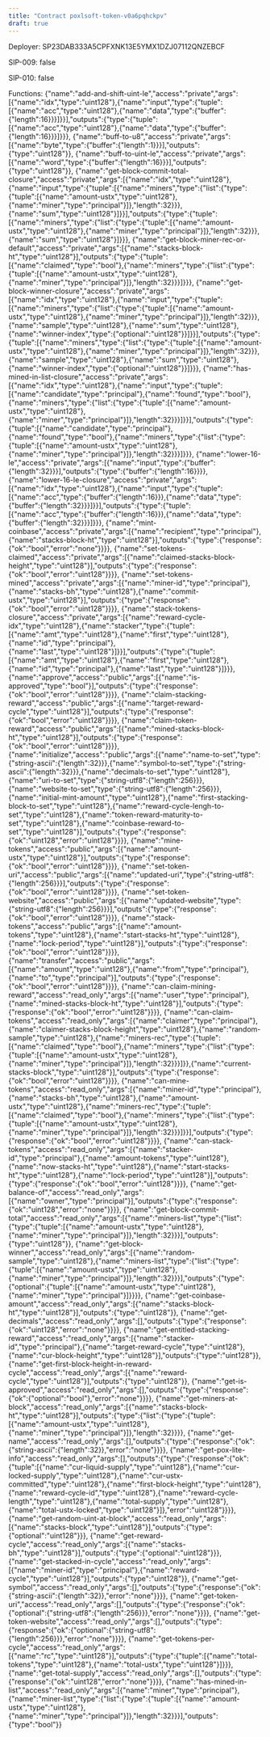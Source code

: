 ```yaml
---
title: "Contract poxlsoft-token-v0a6pqhckpv"
draft: true
---
```

Deployer: SP23DAB333A5CPFXNK13E5YMX1DZJ07112QNZEBCF

SIP-009: false

SIP-010: false

Functions:
{"name":"add-and-shift-uint-le","access":"private","args":[{"name":"idx","type":"uint128"},{"name":"input","type":{"tuple":[{"name":"acc","type":"uint128"},{"name":"data","type":{"buffer":{"length":16}}}]}}],"outputs":{"type":{"tuple":[{"name":"acc","type":"uint128"},{"name":"data","type":{"buffer":{"length":16}}}]}}}, {"name":"buff-to-u8","access":"private","args":[{"name":"byte","type":{"buffer":{"length":1}}}],"outputs":{"type":"uint128"}}, {"name":"buff-to-uint-le","access":"private","args":[{"name":"word","type":{"buffer":{"length":16}}}],"outputs":{"type":"uint128"}}, {"name":"get-block-commit-total-closure","access":"private","args":[{"name":"idx","type":"uint128"},{"name":"input","type":{"tuple":[{"name":"miners","type":{"list":{"type":{"tuple":[{"name":"amount-ustx","type":"uint128"},{"name":"miner","type":"principal"}]},"length":32}}},{"name":"sum","type":"uint128"}]}}],"outputs":{"type":{"tuple":[{"name":"miners","type":{"list":{"type":{"tuple":[{"name":"amount-ustx","type":"uint128"},{"name":"miner","type":"principal"}]},"length":32}}},{"name":"sum","type":"uint128"}]}}}, {"name":"get-block-miner-rec-or-default","access":"private","args":[{"name":"stacks-block-ht","type":"uint128"}],"outputs":{"type":{"tuple":[{"name":"claimed","type":"bool"},{"name":"miners","type":{"list":{"type":{"tuple":[{"name":"amount-ustx","type":"uint128"},{"name":"miner","type":"principal"}]},"length":32}}}]}}}, {"name":"get-block-winner-closure","access":"private","args":[{"name":"idx","type":"uint128"},{"name":"input","type":{"tuple":[{"name":"miners","type":{"list":{"type":{"tuple":[{"name":"amount-ustx","type":"uint128"},{"name":"miner","type":"principal"}]},"length":32}}},{"name":"sample","type":"uint128"},{"name":"sum","type":"uint128"},{"name":"winner-index","type":{"optional":"uint128"}}]}}],"outputs":{"type":{"tuple":[{"name":"miners","type":{"list":{"type":{"tuple":[{"name":"amount-ustx","type":"uint128"},{"name":"miner","type":"principal"}]},"length":32}}},{"name":"sample","type":"uint128"},{"name":"sum","type":"uint128"},{"name":"winner-index","type":{"optional":"uint128"}}]}}}, {"name":"has-mined-in-list-closure","access":"private","args":[{"name":"idx","type":"uint128"},{"name":"input","type":{"tuple":[{"name":"candidate","type":"principal"},{"name":"found","type":"bool"},{"name":"miners","type":{"list":{"type":{"tuple":[{"name":"amount-ustx","type":"uint128"},{"name":"miner","type":"principal"}]},"length":32}}}]}}],"outputs":{"type":{"tuple":[{"name":"candidate","type":"principal"},{"name":"found","type":"bool"},{"name":"miners","type":{"list":{"type":{"tuple":[{"name":"amount-ustx","type":"uint128"},{"name":"miner","type":"principal"}]},"length":32}}}]}}}, {"name":"lower-16-le","access":"private","args":[{"name":"input","type":{"buffer":{"length":32}}}],"outputs":{"type":{"buffer":{"length":16}}}}, {"name":"lower-16-le-closure","access":"private","args":[{"name":"idx","type":"uint128"},{"name":"input","type":{"tuple":[{"name":"acc","type":{"buffer":{"length":16}}},{"name":"data","type":{"buffer":{"length":32}}}]}}],"outputs":{"type":{"tuple":[{"name":"acc","type":{"buffer":{"length":16}}},{"name":"data","type":{"buffer":{"length":32}}}]}}}, {"name":"mint-coinbase","access":"private","args":[{"name":"recipient","type":"principal"},{"name":"stacks-block-ht","type":"uint128"}],"outputs":{"type":{"response":{"ok":"bool","error":"none"}}}}, {"name":"set-tokens-claimed","access":"private","args":[{"name":"claimed-stacks-block-height","type":"uint128"}],"outputs":{"type":{"response":{"ok":"bool","error":"uint128"}}}}, {"name":"set-tokens-mined","access":"private","args":[{"name":"miner-id","type":"principal"},{"name":"stacks-bh","type":"uint128"},{"name":"commit-ustx","type":"uint128"}],"outputs":{"type":{"response":{"ok":"bool","error":"uint128"}}}}, {"name":"stack-tokens-closure","access":"private","args":[{"name":"reward-cycle-idx","type":"uint128"},{"name":"stacker","type":{"tuple":[{"name":"amt","type":"uint128"},{"name":"first","type":"uint128"},{"name":"id","type":"principal"},{"name":"last","type":"uint128"}]}}],"outputs":{"type":{"tuple":[{"name":"amt","type":"uint128"},{"name":"first","type":"uint128"},{"name":"id","type":"principal"},{"name":"last","type":"uint128"}]}}}, {"name":"approve","access":"public","args":[{"name":"is-approved","type":"bool"}],"outputs":{"type":{"response":{"ok":"bool","error":"uint128"}}}}, {"name":"claim-stacking-reward","access":"public","args":[{"name":"target-reward-cycle","type":"uint128"}],"outputs":{"type":{"response":{"ok":"bool","error":"uint128"}}}}, {"name":"claim-token-reward","access":"public","args":[{"name":"mined-stacks-block-ht","type":"uint128"}],"outputs":{"type":{"response":{"ok":"bool","error":"uint128"}}}}, {"name":"initialize","access":"public","args":[{"name":"name-to-set","type":{"string-ascii":{"length":32}}},{"name":"symbol-to-set","type":{"string-ascii":{"length":32}}},{"name":"decimals-to-set","type":"uint128"},{"name":"uri-to-set","type":{"string-utf8":{"length":256}}},{"name":"website-to-set","type":{"string-utf8":{"length":256}}},{"name":"initial-mint-amount","type":"uint128"},{"name":"first-stacking-block-to-set","type":"uint128"},{"name":"reward-cycle-lengh-to-set","type":"uint128"},{"name":"token-reward-maturity-to-set","type":"uint128"},{"name":"coinbase-reward-to-set","type":"uint128"}],"outputs":{"type":{"response":{"ok":"uint128","error":"uint128"}}}}, {"name":"mine-tokens","access":"public","args":[{"name":"amount-ustx","type":"uint128"}],"outputs":{"type":{"response":{"ok":"bool","error":"uint128"}}}}, {"name":"set-token-uri","access":"public","args":[{"name":"updated-uri","type":{"string-utf8":{"length":256}}}],"outputs":{"type":{"response":{"ok":"bool","error":"uint128"}}}}, {"name":"set-token-website","access":"public","args":[{"name":"updated-website","type":{"string-utf8":{"length":256}}}],"outputs":{"type":{"response":{"ok":"bool","error":"uint128"}}}}, {"name":"stack-tokens","access":"public","args":[{"name":"amount-tokens","type":"uint128"},{"name":"start-stacks-ht","type":"uint128"},{"name":"lock-period","type":"uint128"}],"outputs":{"type":{"response":{"ok":"bool","error":"uint128"}}}}, {"name":"transfer","access":"public","args":[{"name":"amount","type":"uint128"},{"name":"from","type":"principal"},{"name":"to","type":"principal"}],"outputs":{"type":{"response":{"ok":"bool","error":"uint128"}}}}, {"name":"can-claim-mining-reward","access":"read_only","args":[{"name":"user","type":"principal"},{"name":"mined-stacks-block-ht","type":"uint128"}],"outputs":{"type":{"response":{"ok":"bool","error":"uint128"}}}}, {"name":"can-claim-tokens","access":"read_only","args":[{"name":"claimer","type":"principal"},{"name":"claimer-stacks-block-height","type":"uint128"},{"name":"random-sample","type":"uint128"},{"name":"miners-rec","type":{"tuple":[{"name":"claimed","type":"bool"},{"name":"miners","type":{"list":{"type":{"tuple":[{"name":"amount-ustx","type":"uint128"},{"name":"miner","type":"principal"}]},"length":32}}}]}},{"name":"current-stacks-block","type":"uint128"}],"outputs":{"type":{"response":{"ok":"bool","error":"uint128"}}}}, {"name":"can-mine-tokens","access":"read_only","args":[{"name":"miner-id","type":"principal"},{"name":"stacks-bh","type":"uint128"},{"name":"amount-ustx","type":"uint128"},{"name":"miners-rec","type":{"tuple":[{"name":"claimed","type":"bool"},{"name":"miners","type":{"list":{"type":{"tuple":[{"name":"amount-ustx","type":"uint128"},{"name":"miner","type":"principal"}]},"length":32}}}]}}],"outputs":{"type":{"response":{"ok":"bool","error":"uint128"}}}}, {"name":"can-stack-tokens","access":"read_only","args":[{"name":"stacker-id","type":"principal"},{"name":"amount-tokens","type":"uint128"},{"name":"now-stacks-ht","type":"uint128"},{"name":"start-stacks-ht","type":"uint128"},{"name":"lock-period","type":"uint128"}],"outputs":{"type":{"response":{"ok":"bool","error":"uint128"}}}}, {"name":"get-balance-of","access":"read_only","args":[{"name":"owner","type":"principal"}],"outputs":{"type":{"response":{"ok":"uint128","error":"none"}}}}, {"name":"get-block-commit-total","access":"read_only","args":[{"name":"miners-list","type":{"list":{"type":{"tuple":[{"name":"amount-ustx","type":"uint128"},{"name":"miner","type":"principal"}]},"length":32}}}],"outputs":{"type":"uint128"}}, {"name":"get-block-winner","access":"read_only","args":[{"name":"random-sample","type":"uint128"},{"name":"miners-list","type":{"list":{"type":{"tuple":[{"name":"amount-ustx","type":"uint128"},{"name":"miner","type":"principal"}]},"length":32}}}],"outputs":{"type":{"optional":{"tuple":[{"name":"amount-ustx","type":"uint128"},{"name":"miner","type":"principal"}]}}}}, {"name":"get-coinbase-amount","access":"read_only","args":[{"name":"stacks-block-ht","type":"uint128"}],"outputs":{"type":"uint128"}}, {"name":"get-decimals","access":"read_only","args":[],"outputs":{"type":{"response":{"ok":"uint128","error":"none"}}}}, {"name":"get-entitled-stacking-reward","access":"read_only","args":[{"name":"stacker-id","type":"principal"},{"name":"target-reward-cycle","type":"uint128"},{"name":"cur-block-height","type":"uint128"}],"outputs":{"type":"uint128"}}, {"name":"get-first-block-height-in-reward-cycle","access":"read_only","args":[{"name":"reward-cycle","type":"uint128"}],"outputs":{"type":"uint128"}}, {"name":"get-is-approved","access":"read_only","args":[],"outputs":{"type":{"response":{"ok":{"optional":"bool"},"error":"none"}}}}, {"name":"get-miners-at-block","access":"read_only","args":[{"name":"stacks-block-ht","type":"uint128"}],"outputs":{"type":{"list":{"type":{"tuple":[{"name":"amount-ustx","type":"uint128"},{"name":"miner","type":"principal"}]},"length":32}}}}, {"name":"get-name","access":"read_only","args":[],"outputs":{"type":{"response":{"ok":{"string-ascii":{"length":32}},"error":"none"}}}}, {"name":"get-pox-lite-info","access":"read_only","args":[],"outputs":{"type":{"response":{"ok":{"tuple":[{"name":"cur-liquid-supply","type":"uint128"},{"name":"cur-locked-supply","type":"uint128"},{"name":"cur-ustx-committed","type":"uint128"},{"name":"first-block-height","type":"uint128"},{"name":"reward-cycle-id","type":"uint128"},{"name":"reward-cycle-length","type":"uint128"},{"name":"total-supply","type":"uint128"},{"name":"total-ustx-locked","type":"uint128"}]},"error":"uint128"}}}}, {"name":"get-random-uint-at-block","access":"read_only","args":[{"name":"stacks-block","type":"uint128"}],"outputs":{"type":{"optional":"uint128"}}}, {"name":"get-reward-cycle","access":"read_only","args":[{"name":"stacks-bh","type":"uint128"}],"outputs":{"type":{"optional":"uint128"}}}, {"name":"get-stacked-in-cycle","access":"read_only","args":[{"name":"miner-id","type":"principal"},{"name":"reward-cycle","type":"uint128"}],"outputs":{"type":"uint128"}}, {"name":"get-symbol","access":"read_only","args":[],"outputs":{"type":{"response":{"ok":{"string-ascii":{"length":32}},"error":"none"}}}}, {"name":"get-token-uri","access":"read_only","args":[],"outputs":{"type":{"response":{"ok":{"optional":{"string-utf8":{"length":256}}},"error":"none"}}}}, {"name":"get-token-website","access":"read_only","args":[],"outputs":{"type":{"response":{"ok":{"optional":{"string-utf8":{"length":256}}},"error":"none"}}}}, {"name":"get-tokens-per-cycle","access":"read_only","args":[{"name":"rc","type":"uint128"}],"outputs":{"type":{"tuple":[{"name":"total-tokens","type":"uint128"},{"name":"total-ustx","type":"uint128"}]}}}, {"name":"get-total-supply","access":"read_only","args":[],"outputs":{"type":{"response":{"ok":"uint128","error":"none"}}}}, {"name":"has-mined-in-list","access":"read_only","args":[{"name":"miner","type":"principal"},{"name":"miner-list","type":{"list":{"type":{"tuple":[{"name":"amount-ustx","type":"uint128"},{"name":"miner","type":"principal"}]},"length":32}}}],"outputs":{"type":"bool"}}

